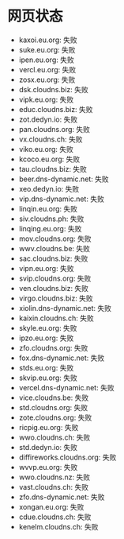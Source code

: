 # 网页状态
- kaxoi.eu.org: 失败
- suke.eu.org: 失败
- ipen.eu.org: 失败
- vercl.eu.org: 失败
- zosx.eu.org: 失败
- dsk.cloudns.biz: 失败
- vipk.eu.org: 失败
- educ.cloudns.biz: 失败
- zot.dedyn.io: 失败
- pan.cloudns.org: 失败
- vx.cloudns.ch: 失败
- viko.eu.org: 失败
- kcoco.eu.org: 失败
- tau.cloudns.biz: 失败
- beer.dns-dynamic.net: 失败
- xeo.dedyn.io: 失败
- vip.dns-dynamic.net: 失败
- linqin.eu.org: 失败
- siv.cloudns.ph: 失败
- linqing.eu.org: 失败
- mov.cloudns.org: 失败
- wwv.cloudns.be: 失败
- sac.cloudns.biz: 失败
- vipn.eu.org: 失败
- svip.cloudns.org: 失败
- ven.cloudns.biz: 失败
- virgo.cloudns.biz: 失败
- xiolin.dns-dynamic.net: 失败
- kaixin.cloudns.ch: 失败
- skyle.eu.org: 失败
- ipzo.eu.org: 失败
- zfo.cloudns.org: 失败
- fox.dns-dynamic.net: 失败
- stds.eu.org: 失败
- skvip.eu.org: 失败
- vercel.dns-dynamic.net: 失败
- vice.cloudns.be: 失败
- std.cloudns.org: 失败
- zote.cloudns.org: 失败
- ricpig.eu.org: 失败
- wwo.cloudns.ch: 失败
- std.dedyn.io: 失败
- diffireworks.cloudns.org: 失败
- wvvp.eu.org: 失败
- wwo.cloudns.nz: 失败
- vast.cloudns.ch: 失败
- zfo.dns-dynamic.net: 失败
- xongan.eu.org: 失败
- cdue.cloudns.ch: 失败
- kenelm.cloudns.ch: 失败
